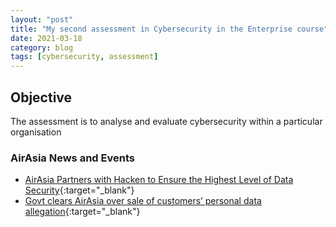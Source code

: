 ```yaml
---
layout: "post"
title: "My second assessment in Cybersecurity in the Enterprise course"
date: 2021-03-18
category: blog
tags: [cybersecurity, assessment]
---
```


## Objective

The assessment is to analyse and evaluate cybersecurity within a particular organisation

### AirAsia News and Events

- [AirAsia Partners with Hacken to Ensure the Highest Level of Data Security](https://hacken.io/hacken-news/airasia-partners-with-hacken-to-ensure-the-highest-level-of-data-security/){:target="\_blank"}
- [Govt clears AirAsia over sale of customers’ personal data allegation](https://www.freemalaysiatoday.com/category/nation/2020/10/14/govt-clears-airasia-over-sale-of-customers-personal-data-allegation/){:target="\_blank"}

